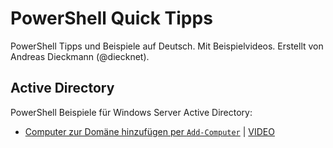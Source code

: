 # PowerShell Quick Tipps

PowerShell Tipps und Beispiele auf Deutsch. Mit Beispielvideos. Erstellt von Andreas Dieckmann (@diecknet).

## Active Directory

PowerShell Beispiele für Windows Server Active Directory:

- [Computer zur Domäne hinzufügen per `Add-Computer`](https://github.com/diecknet/PowerShell-Quick-Tipps/Active_Directory/Add-Computer.ps1) | [VIDEO](https://youtube.com/shorts/KHcGi_r5JrI)

